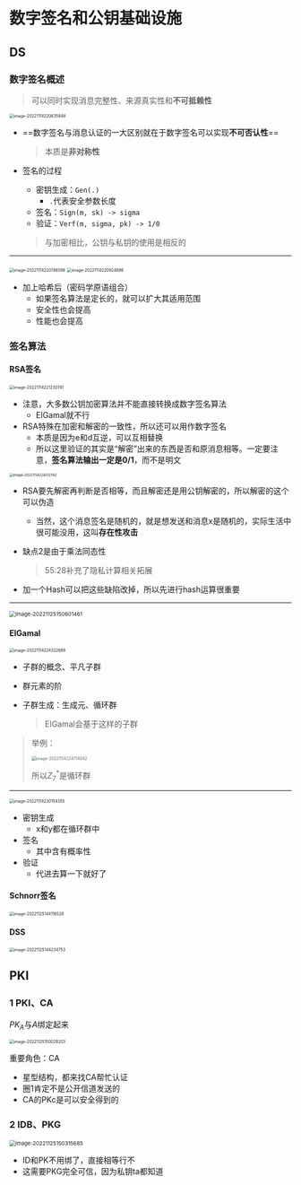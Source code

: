 # 数字签名和公钥基础设施

## DS

### 数字签名概述

>   可以同时实现消息完整性、来源真实性和**不可抵赖性**

<img src="README.assets/image-20221114220635848.png" alt="image-20221114220635848" style="zoom:50%;" />

-   ==数字签名与消息认证的一大区别就在于数字签名可以实现**不可否认性**==

    >   本质是**非对称性**

-   签名的过程

    -   密钥生成：`Gen(.)`
        -   `.`代表安全参数长度
    -   签名：`Sign(m, sk) -> sigma`
    -   验证：`Verf(m, sigma, pk) -> 1/0`

    >   与加密相比，公钥与私钥的使用是相反的

---

<img src="README.assets/image-20221114220746596.png" alt="image-20221114220746596" style="zoom:50%;" />

<img src="README.assets/image-20221114220924886.png" alt="image-20221114220924886" style="zoom:50%;" />

-   加上哈希后（密码学原语组合）
    -   如果签名算法是定长的，就可以扩大其适用范围
    -   安全性也会提高
    -   性能也会提高

### 签名算法

#### RSA签名

<img src="README.assets/image-20221114221230741.png" alt="image-20221114221230741" style="zoom:50%;" />

-   注意，大多数公钥加密算法并不能直接转换成数字签名算法
    -   ElGamal就不行
-   RSA特殊在加密和解密的一致性，所以还可以用作数字签名
    -   本质是因为e和d互逆，可以互相替换
    -   所以这里验证的其实是“解密”出来的东西是否和原消息相等。一定要注意，**签名算法输出一定是0/1**，而不是明文

<img src="README.assets/image-20221114224012742.png" alt="image-20221114224012742" style="zoom:43%;" />

-   RSA要先解密再判断是否相等，而且解密还是用公钥解密的，所以解密的这个可以伪造

    -   当然，这个消息签名是随机的，就是想发送和消息x是随机的，实际生活中很可能没用，这叫**存在性攻击**

-   缺点2是由于乘法同态性

    >   55:28补充了隐私计算相关拓展

-   加一个Hash可以把这些缺陷改掉，所以先进行hash运算很重要

---

<img src="README.assets/image-20221125150601461.png" alt="image-20221125150601461" style="zoom:67%;" />

#### ElGamal

<img src="README.assets/image-20221114224322686.png" alt="image-20221114224322686" style="zoom:50%;" />

-   子群的概念、平凡子群

-   群元素的阶

-   子群生成：生成元、循环群

    >   ElGamal会基于这样的子群

>   举例：
>
>   <img src="README.assets/image-20221114224714042.png" alt="image-20221114224714042" style="zoom:50%;" />
>
>   所以$Z_7^*$是循环群

---

<img src="README.assets/image-20221114230154355.png" alt="image-20221114230154355" style="zoom:50%;" />

-   密钥生成
    -   x和y都在循环群中
-   签名
    -   其中含有概率性
-   验证
    -   代进去算一下就好了

#### Schnorr签名

<img src="README.assets/image-20221125144116528.png" alt="image-20221125144116528" style="zoom:50%;" />

#### DSS

<img src="README.assets/image-20221125144234753.png" alt="image-20221125144234753" style="zoom:50%;" />

## PKI

### 1 PKI、CA

$PK_A$与$A$绑定起来

<img src="README.assets/image-20221125150029203.png" alt="image-20221125150029203" style="zoom:50%;" />

重要角色：CA

-   星型结构，都来找CA帮忙认证
-   圈1肯定不是公开信道发送的
-   CA的PKc是可以安全得到的

### 2 IDB、PKG

<img src="README.assets/image-20221125150315685.png" alt="image-20221125150315685" style="zoom:67%;" />

-   ID和PK不用绑了，直接相等行不
-   这需要PKG完全可信，因为私钥ta都知道



